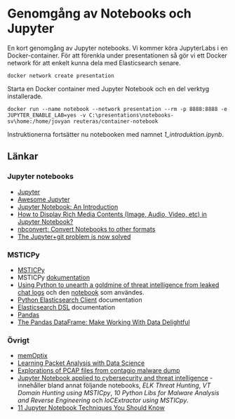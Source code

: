 # Genomgång av Notebooks och Jupyter

En kort genomgång av Jupyter notebooks. Vi kommer köra JupyterLabs i en Docker-container. För att förenkla under presentationen så gör vi ett Docker network för att enkelt kunna dela med Elasticsearch senare.

	docker network create presentation

Starta en Docker container med Jupyter Notebook och en del verktyg installerade.

	docker run --name notebook --network presentation --rm -p 8888:8888 -e JUPYTER_ENABLE_LAB=yes -v C:\presentations\notebooks-sv\home:/home/jovyan reuteras/container-notebook 

Instruktionerna fortsätter nu notebooken med namnet _1_introduktion.ipynb_.

## Länkar


### Jupyter notebooks

- [Jupyter](https://jupyter.org/)
- [Awesome Jupyter](https://github.com/markusschanta/awesome-jupyter)
- [Jupyter Notebook: An Introduction](https://realpython.com/jupyter-notebook-introduction/)
- [How to Display Rich Media Contents (Image, Audio, Video, etc) in Jupyter Notebook?](https://coderzcolumn.com/tutorials/python/how-to-display-contents-of-different-types-in-jupyter-notebook-lab)
- [nbconvert: Convert Notebooks to other formats](https://nbconvert.readthedocs.io/en/latest/index.html)
- [The Jupyter+git problem is now solved](https://www.fast.ai/posts/2022-08-25-jupyter-git.html)


### MSTICPy

- [MSTICPy](https://github.com/microsoft/msticpy)
- MSTICPy [dokumentation](https://msticpy.readthedocs.io/en/latest/index.html)
- [Using Python to unearth a goldmine of threat intelligence from leaked chat logs](https://www.microsoft.com/en-us/security/blog/2022/06/01/using-python-to-unearth-a-goldmine-of-threat-intelligence-from-leaked-chat-logs/) och den [notebook](https://github.com/microsoft/msticpy/blob/main/docs/notebooks/ContiLeaksAnalysis.ipynb) som användes.
- [Python Elasticsearch Client](https://elasticsearch-py.readthedocs.io/en/latest/) documentation
- [Elasticsearch DSL](https://elasticsearch-dsl.readthedocs.io/en/latest/index.html) documentation
- [Pandas](https://pandas.pydata.org/)
- [The Pandas DataFrame: Make Working With Data Delightful](https://realpython.com/pandas-dataframe/)

### Övrigt

- [memOptix](https://github.com/blueteam0ps/memOptix)
- [Learning Packet Analysis with Data Science](https://medium.com/hackervalleystudio/learning-packet-analysis-with-data-science-5356a3340d4e)
- [Explorations of PCAP files from contagio malware dump](https://anaconda.org/anaconda-enterprise/malware-traffic-analysis/notebook)
- [Jupyter Notebook applied to cybersecurity and threat intelligence](https://jupyter.securitybreak.io/) - innehåller bland annat följande notebooks, _ELK Threat Hunting_, _VT Domain Hunting using MSTICpy_, _10 Python Libs for Malware Analysis and Reverse Engineering_ och _IoCExtractor using MSTICpy_.
- [11 Jupyter Notebook Techniques You Should Know](https://ai.plainenglish.io/11-jupyter-notebook-techniques-you-should-know-2ebeafefa303)
